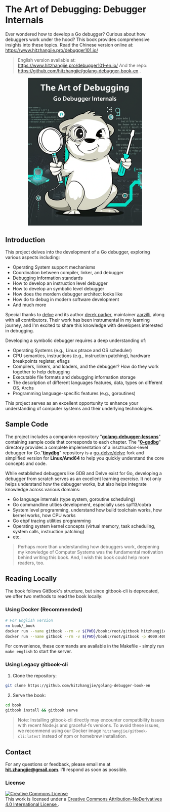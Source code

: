 # The Art of Debugging: Debugger Internals

Ever wondered how to develop a Go debugger? Curious about how debuggers work under the hood? This book provides comprehensive insights into these topics. Read the Chinese version online at: https://www.hitzhangjie.pro/debugger101.io/

> English version available at: https://www.hitzhangjie.pro/debugger101-en.io/
> And the repo: https://github.com/hitzhangjie/golang-debugger-book-en .

<p align="center">
<img alt="" src="./book/bookcover.jpeg" width="360px" />
</p>

## Introduction

This project delves into the development of a Go debugger, exploring various aspects including:

- Operating System support mechanisms
- Coordination between compiler, linker, and debugger
- Debugging information standards
- How to develop an instruction level debugger
- How to develop an symbolic level debugger
- How does the mordern debugger architect looks like
- How do to debug in modern software development
- And much more

Special thanks to [delve](https://github.com/go-delve/delve) and its author [derek parker](https://twitter.com/derkthedaring?lang=en), maintainer [aarzilli](https://github.com/aarzilli), along with all contributors. Their work has been instrumental in my learning journey, and I'm excited to share this knowledge with developers interested in debugging.

Developing a symbolic debugger requires a deep understanding of:

- Operating Systems (e.g., Linux ptrace and OS scheduler)
- CPU semantics, instructions (e.g., instruction patching), hardware breakpoints register, eflags
- Compilers, linkers, and loaders, and the debugger? How do they work together to help debugging
- Executable file formats and debugging information storage
- The description of different languages features, data, types on different OS, Archs
- Programming language-specific features (e.g., goroutines)

This project serves as an excellent opportunity to enhance your understanding of computer systems and their underlying technologies.

## Sample Code

The project includes a companion repository "**[golang-debugger-lessons](https://github.com/hitzhangjie/golang-debugger-lessons)**" containing sample code that corresponds to each chapter. The "[**0-godbg**](https://github.com/hitzhangjie/godbg)" directory provides a complete implementation of a insctruction-level debugger for Go."[**tinydbg**](https://github.com/hitzhangjie/tinydbg/tree/tinydbg_minimal)" repository is a [go-delve/delve](https://github.com/go-delve/delve) fork and simplified version for **Linux/Amd64** to help you quickly understand the core concepts and code.

While established debuggers like GDB and Delve exist for Go, developing a debugger from scratch serves as an excellent learning exercise. It not only helps understand how the debugger works, but also helps integrate knowledge across various domains:

- Go language internals (type system, goroutine scheduling)
- Go commandline utities development, especially uses spf13/cobra
- System level programming, understand how build toolchain works, how kernel works, how CPU works
- Go ebpf tracing utilities programming
- Operating system kernel concepts (virtual memory, task scheduling, system calls, instruction patching)
- etc.

> Perhaps more than understanding how debuggers work, deepening my knowledge of Computer Systems was the fundamental motivation behind writing this book. And, I wish this book could help more readers, too.

## Reading Locally

The book follows GitBook's structure, but since gitbook-cli is deprecated, we offer two methods to read the book locally:

### Using Docker (Recommended)

```bash
# For English version
rm book/_book
docker run --name gitbook --rm -v ${PWD}/book:/root/gitbook hitzhangjie/gitbook-cli:latest gitbook install .
docker run --name gitbook --rm -v ${PWD}/book:/root/gitbook -p 4000:4000 -p 35729:35729 hitzhangjie/gitbook-cli:latest gitbook serve .
```

For convenience, these commands are available in the Makefile - simply run `make english` to start the server.

### Using Legacy gitbook-cli

1. Clone the repository:

```bash
git clone https://github.com/hitzhangjie/golang-debugger-book-en
```

2. Serve the book:

```bash
cd book
gitbook install && gitbook serve
```

> Note: Installing gitbook-cli directly may encounter compatibility issues with recent Node.js and graceful-fs versions. To avoid these issues, we recommend using our Docker image `hitzhangjie/gitbook-cli:latest` instead of npm or homebrew installation.

## Contact

For any questions or feedback, please email me at **hit.zhangjie@gmail.com**. I'll respond as soon as possible.

### License

<a rel="license" href="http://creativecommons.org/licenses/by-nd/4.0/"><img alt="Creative Commons License" style="border-width:0" src="https://i.creativecommons.org/l/by-nd/4.0/88x31.png" /></a><br/>
This work is licensed under a <a rel="license" href="http://creativecommons.org/licenses/by-nd/4.0/">Creative Commons Attribution-NoDerivatives 4.0 International License </a>.
